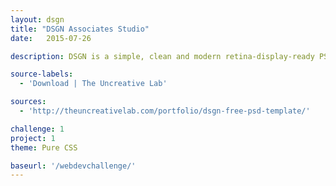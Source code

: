 ```yaml
---
layout: dsgn
title: "DSGN Associates Studio"
date:   2015-07-26

description: DSGN is a simple, clean and modern retina-display-ready PSD template from The Uncreative Lab.

source-labels:
  - 'Download | The Uncreative Lab'

sources:
  - 'http://theuncreativelab.com/portfolio/dsgn-free-psd-template/'

challenge: 1
project: 1
theme: Pure CSS

baseurl: '/webdevchallenge/'
---
```

